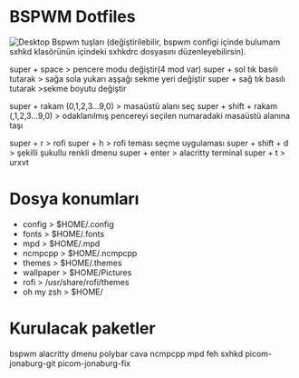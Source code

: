 # BSPWM Dotfiles
![Desktop](https://user-images.githubusercontent.com/89791007/160286087-7f46c461-26e6-4438-936d-c55473429e4f.png)
Bspwm tuşları (değiştirilebilir, bspwm configi içinde bulumam sxhkd klasörünün içindeki sxhkdrc dosyasını düzenleyebilirsin).

super + space > pencere modu değiştir(4 mod var)
super + sol tık  basılı tutarak > sağa sola yukarı aşşağı sekme yeri değiştir
super + sağ tık basılı tutarak >sekme boyutu değiştir 

super + rakam (0,1,2,3...9,0) > masaüstü alanı seç
super + shift + rakam (,1,2,3...9,0) > odaklanılmış pencereyi seçilen numaradaki masaüstü alanına taşı
 
super + r > rofi
super + h > rofi teması seçme uygulaması
super + shift + d > şekilli şukullu renkli dmenu
super + enter > alacritty terminal
super + t > urxvt

# Dosya konumları
- config > $HOME/.config
- fonts > $HOME/.fonts
- mpd > $HOME/.mpd
- ncmpcpp > $HOME/.ncmpcpp
- themes > $HOME/.themes
- wallpaper > $HOME/Pictures   
- rofi > /usr/share/rofi/themes
- oh my zsh > $HOME/

# Kurulacak paketler
bspwm alacritty dmenu polybar cava ncmpcpp mpd feh sxhkd picom-jonaburg-git picom-jonaburg-fix
